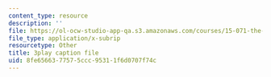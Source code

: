 ```yaml
---
content_type: resource
description: ''
file: https://ol-ocw-studio-app-qa.s3.amazonaws.com/courses/15-071-the-analytics-edge-spring-2017/8fe6566377575ccc95311f6d0707f74c_Y8dMlEv-epg.vtt
file_type: application/x-subrip
resourcetype: Other
title: 3play caption file
uid: 8fe65663-7757-5ccc-9531-1f6d0707f74c
---
```

